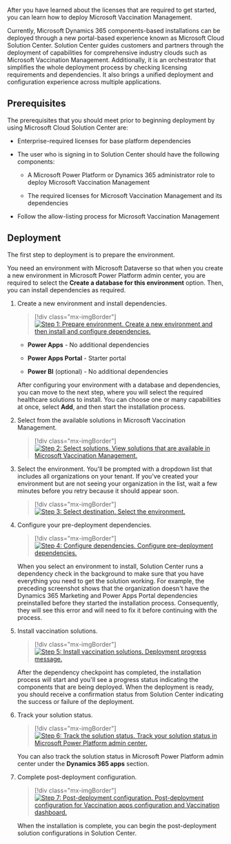 After you have learned about the licenses that are required to get started, you can learn how to deploy Microsoft Vaccination Management.

Currently, Microsoft Dynamics 365 components-based installations can be deployed through a new portal-based experience known as Microsoft Cloud Solution Center. Solution Center guides customers and partners through the deployment of capabilities for comprehensive industry clouds such as Microsoft Vaccination Management. Additionally, it is an orchestrator that simplifies the whole deployment process by checking licensing requirements and dependencies. It also brings a unified deployment and configuration experience across multiple applications.

## Prerequisites

The prerequisites that you should meet prior to beginning deployment by using Microsoft Cloud Solution Center are:

- Enterprise-required licenses for base platform dependencies

- The user who is signing in to Solution Center should have the following components: 

  - A Microsoft Power Platform or Dynamics 365 administrator role to deploy Microsoft Vaccination Management

  - The required licenses for Microsoft Vaccination Management and its dependencies

- Follow the allow-listing process for Microsoft Vaccination Management

## Deployment

The first step to deployment is to prepare the environment.

You need an environment with Microsoft Dataverse so that when you create a new environment in Microsoft Power Platform admin center, you are required to select the **Create a database for this environment** option. Then, you can install dependencies as required.

1. Create a new environment and install dependencies.

    > [!div class="mx-imgBorder"]
    > [![Step 1: Prepare environment. Create a new environment and then install and configure dependencies.](../media/3-1-prepare-environment.png)](../media/3-1-prepare-environment.png#lightbox)

    - **Power Apps** - No additional dependencies

    - **Power Apps Portal** - Starter portal

    - **Power BI** (optional) - No additional dependencies

    After configuring your environment with a database and dependencies, you can move to the next step, where you will select the required healthcare solutions to install. You can choose one or many capabilities at once, select **Add**, and then start the installation process.

1. Select from the available solutions in Microsoft Vaccination Management.

    > [!div class="mx-imgBorder"]
    > [![Step 2: Select solutions. View solutions that are available in Microsoft Vaccination Management.](../media/3-2-solutions.png)](../media/3-2-solutions.png#lightbox)

1. Select the environment. You'll be prompted with a dropdown list that includes all organizations on your tenant. If you've created your environment but are not seeing your organization in the list, wait a few minutes before you retry because it should appear soon.

    > [!div class="mx-imgBorder"]
    > [![Step 3: Select destination. Select the environment.](../media/3-3-destination.png)](../media/3-3-destination.png#lightbox)

1. Configure your pre-deployment dependencies.

    > [!div class="mx-imgBorder"]
    > [![Step 4: Configure dependencies. Configure pre-deployment dependencies.](../media/3-4-dependencies.png)](../media/3-4-dependencies.png#lightbox)

    When you select an environment to install, Solution Center runs a dependency check in the background to make sure that you have everything you need to get the solution working. For example, the preceding screenshot shows that the organization doesn't have the Dynamics 365 Marketing and Power Apps Portal dependencies preinstalled before they started the installation process. Consequently, they will see this error and will need to fix it before continuing with the process.

1. Install vaccination solutions.

    > [!div class="mx-imgBorder"]
    > [![Step 5: Install vaccination solutions. Deployment progress message.](../media/3-5-install.png)](../media/3-5-install.png#lightbox)

    After the dependency checkpoint has completed, the installation process will start and you'll see a progress status indicating the components that are being deployed. When the deployment is ready, you should receive a confirmation status from Solution Center indicating the success or failure of the deployment.

1. Track your solution status.

    > [!div class="mx-imgBorder"]
    > [![Step 6: Track the solution status. Track your solution status in Microsoft Power Platform admin center.](../media/3-6-track-status.png)](../media/3-6-track-status.png#lightbox)

    You can also track the solution status in Microsoft Power Platform admin center under the **Dynamics 365 apps** section.

1. Complete post-deployment configuration.

    > [!div class="mx-imgBorder"]
    > [![Step 7: Post-deployment configuration. Post-deployment configuration for Vaccination apps configuration and Vaccination dashboard.](../media/3-7-configuration.png)](../media/3-7-configuration.png#lightbox)

    When the installation is complete, you can begin the post-deployment solution configurations in Solution Center.
